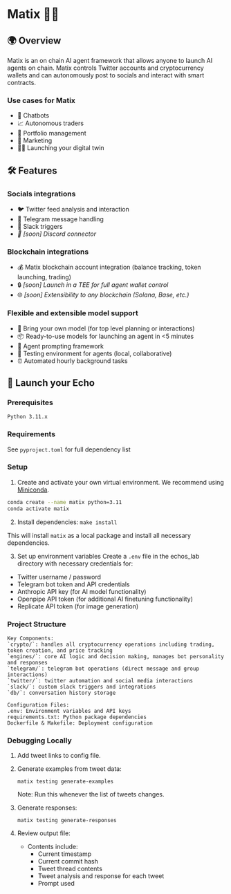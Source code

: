 # Matix 🤖💬

## 🌍 Overview

Matix is an on chain AI agent framework that allows anyone to launch AI agents on chain. Matix controls Twitter accounts and cryptocurrency wallets and can autonomously post to socials and interact with smart contracts.

### Use cases for Matix

- 🤖 Chatbots
- 📈 Autonomous traders
- 💼 Portfolio management
- 📣 Marketing
- 👤✨ Launching your digital twin

## 🛠️ Features

### Socials integrations

- 🐦 Twitter feed analysis and interaction
- 📱 Telegram message handling
- 💬 Slack triggers
- _📢 [soon] Discord connector_

### Blockchain integrations

- 💰 Matix blockchain account integration (balance tracking, token launching, trading)
- 🔒 _[soon] Launch in a TEE for full agent wallet control_
- 🌐 _[soon] Extensibility to any blockchain (Solana, Base, etc.)_

### Flexible and extensible model support

- 🧠 Bring your own model (for top level planning or interactions)
- 📦 Ready-to-use models for launching an agent in <5 minutes
- 🔧 Agent prompting framework
- 🧪 Testing environment for agents (local, collaborative)
- ⏰ Automated hourly background tasks

## 🚀 Launch your Echo

### Prerequisites

```
Python 3.11.x
```

### Requirements

See `pyproject.toml` for full dependency list

### Setup

1. Create and activate your own virtual environment. We recommend using [Miniconda](https://docs.anaconda.com/miniconda/install/).

```bash
conda create --name matix python=3.11
conda activate matix
```

2. Install dependencies:
   `make install`

This will install `matix` as a local package and install all necessary dependencies.

3. Set up environment variables
   Create a `.env` file in the echos_lab directory with necessary credentials for:

- Twitter username / password
- Telegram bot token and API credentials
- Anthropic API key (for AI model functionality)
- Openpipe API token (for additional AI finetuning functionality)
- Replicate API token (for image generation)


### Project Structure

```
Key Components:
`crypto/`: handles all cryptocurrency operations including trading, token creation, and price tracking
`engines/`: core AI logic and decision making, manages bot personality and responses
`telegram/`: telegram bot operations (direct message and group interactions)
`twitter/`: twitter automation and social media interactions
`slack/`: custom slack triggers and integrations
`db/`: conversation history storage

Configuration Files:
.env: Environment variables and API keys
requirements.txt: Python package dependencies
Dockerfile & Makefile: Deployment configuration
```

### Debugging Locally

1. Add tweet links to config file.

2. Generate examples from tweet data:

   ```
   matix testing generate-examples
   ```

   Note: Run this whenever the list of tweets changes.

3. Generate responses:

   ```
   matix testing generate-responses
   ```

4. Review output file:
   - Contents include:
     - Current timestamp
     - Current commit hash
     - Tweet thread contents
     - Tweet analysis and response for each tweet
     - Prompt used
